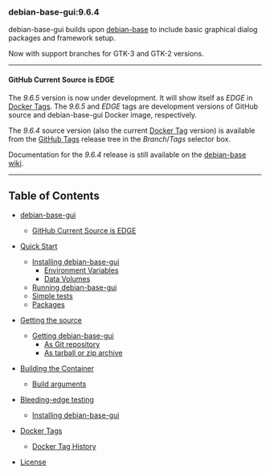 ### debian-base-gui:9.6.4  

debian-base-gui builds upon [debian-base](https://github.com/ewsdocker/debian-base/wiki/debian-base) to include basic graphical dialog packages and framework setup.  

Now with support branches for GTK-3 and GTK-2 versions.
 
____  
#### GitHub Current Source is EDGE
The _9.6.5_ version is now under development. It will show itself as _EDGE_ in [Docker Tags](https://hub.docker.com/r/ewsdocker/debian-base-gui/tags/).  The _9.6.5_ and _EDGE_ tags are development versions of GitHub source and debian-base-gui Docker image, respectively.  

The _9.6.4_ source version (also the current [Docker Tag](https://hub.docker.com/r/ewsdocker/debian-base/tags/) version) is available from the [GitHub Tags](https://github.com/ewsdocker/debian-base/tree/9.6.4) release tree in the _Branch_/_Tags_ selector box.

Documentation for the _9.6.4_ release is still available on the [debian-base wiki](https://github.com/ewsdocker/debian-base/wiki).  

____

## Table of Contents

   * [debian-base-gui](https://github.com/ewsdocker/debian-base-gui/wiki/Home)
      * [GitHub Current Source is EDGE](https://github.com/ewsdocker/debian-base-gui/wiki/QuickStart#github-current-source-is-edge)  


   * [Quick Start](https://github.com/ewsdocker/debian-base-gui/wiki/QuickStart)
      * [Installing debian-base-gui](https://github.com/ewsdocker/debian-base-gui/wiki/QuickStart#installing-debian-base-gui)  
         * [Environment Variables](https://github.com/ewsdocker/debian-base-gui/wiki/QuickStart#environment-variables)  
         * [Data Volumes](https://github.com/ewsdocker/debian-base-gui/wiki/QuickStart#data-volumes)  
      * [Running debian-base-gui](https://github.com/ewsdocker/debian-base-gui/wiki/QuickStart#running-debian-base-gui)  
      * [Simple tests](https://github.com/ewsdocker/debian-base-gui/wiki/QuickStart#simple-tests)  
      * [Packages](https://github.com/ewsdocker/debian-base-gui/wiki/QuickStart#packages)  


   * [Getting the source](https://github.com/ewsdocker/debian-base-gui/wiki/Getting#getting)  
      * [Getting debian-base-gui](https://github.com/ewsdocker/debian-base-gui/wiki/Getting#getting-debian-base-gui)  
         * [As Git repository](https://github.com/ewsdocker/debian-base-gui/wiki/Getting#as-git-repository)  
         * [As tarball or zip archive](https://github.com/ewsdocker/debian-base-gui/wiki/Getting#as-tarball-or-zip-archive)  


   * [Building the Container](https://github.com/ewsdocker/debian-base-gui/wiki/Building#building-the-container)  
      * [Build arguments](https://github.com/ewsdocker/debian-base-gui/wiki/Building#build-arguments)  


   * [Bleeding-edge testing](https://github.com/ewsdocker/debian-base-gui/wiki/EdgeTesting#overview)  
      * [Installing debian-base-gui](https://github.com/ewsdocker/debian-base-gui/wiki/EdgeTesting#installing-debian-base-gui)  


   * [Docker Tags](https://github.com/ewsdocker/debian-base-gui/wiki/Docker-Tags)  
      * [Docker Tag History](https://github.com/ewsdocker/debian-base-gui/wiki/Docker-Tags#docker-tag-history)
   

   * [License](https://github.com/ewsdocker/debian-base-gui/wiki/LICENSE)

